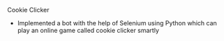Cookie Clicker
- Implemented a bot with the help of Selenium using Python which can play an online game called cookie clicker smartly